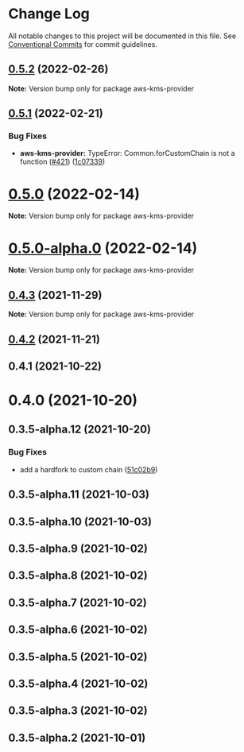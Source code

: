 # Change Log

All notable changes to this project will be documented in this file.
See [Conventional Commits](https://conventionalcommits.org) for commit guidelines.

## [0.5.2](https://github.com/odanado/aws-kms-provider/compare/aws-kms-provider@0.5.1...aws-kms-provider@0.5.2) (2022-02-26)

**Note:** Version bump only for package aws-kms-provider

## [0.5.1](https://github.com/odanado/aws-kms-provider/compare/aws-kms-provider@0.5.0...aws-kms-provider@0.5.1) (2022-02-21)

### Bug Fixes

- **aws-kms-provider:** TypeError: Common.forCustomChain is not a function ([#421](https://github.com/odanado/aws-kms-provider/issues/421)) ([1c07339](https://github.com/odanado/aws-kms-provider/commit/1c07339aee0f9e7f39ecf42382f7184638da2b69))

# [0.5.0](https://github.com/odanado/aws-kms-provider/compare/aws-kms-provider@0.5.0-alpha.0...aws-kms-provider@0.5.0) (2022-02-14)

**Note:** Version bump only for package aws-kms-provider

# [0.5.0-alpha.0](https://github.com/odanado/aws-kms-provider/compare/aws-kms-provider@0.4.3...aws-kms-provider@0.5.0-alpha.0) (2022-02-14)

**Note:** Version bump only for package aws-kms-provider

## [0.4.3](https://github.com/odanado/aws-kms-provider/compare/aws-kms-provider@0.4.2...aws-kms-provider@0.4.3) (2021-11-29)

**Note:** Version bump only for package aws-kms-provider

## [0.4.2](https://github.com/odanado/aws-kms-provider/compare/aws-kms-provider@0.3.5-alpha.1...aws-kms-provider@0.4.2) (2021-11-21)

## 0.4.1 (2021-10-22)

# 0.4.0 (2021-10-20)

## 0.3.5-alpha.12 (2021-10-20)

### Bug Fixes

- add a hardfork to custom chain ([51c02b9](https://github.com/odanado/aws-kms-provider/commit/51c02b9de1db4c7e41d8cdb24f763b10cf75c8a5))

## 0.3.5-alpha.11 (2021-10-03)

## 0.3.5-alpha.10 (2021-10-03)

## 0.3.5-alpha.9 (2021-10-02)

## 0.3.5-alpha.8 (2021-10-02)

## 0.3.5-alpha.7 (2021-10-02)

## 0.3.5-alpha.6 (2021-10-02)

## 0.3.5-alpha.5 (2021-10-02)

## 0.3.5-alpha.4 (2021-10-02)

## 0.3.5-alpha.3 (2021-10-02)

## 0.3.5-alpha.2 (2021-10-01)
